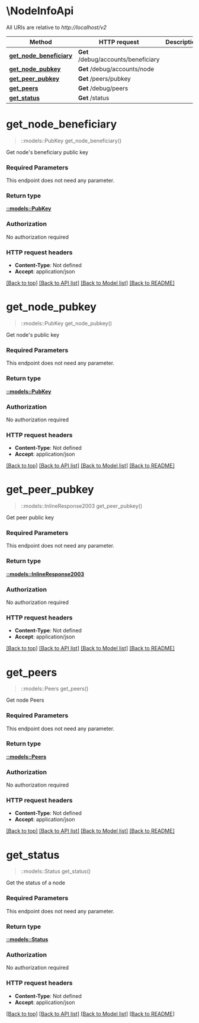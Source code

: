 # \NodeInfoApi

All URIs are relative to *http://localhost/v2*

Method | HTTP request | Description
------------- | ------------- | -------------
[**get_node_beneficiary**](NodeInfoApi.md#get_node_beneficiary) | **Get** /debug/accounts/beneficiary | 
[**get_node_pubkey**](NodeInfoApi.md#get_node_pubkey) | **Get** /debug/accounts/node | 
[**get_peer_pubkey**](NodeInfoApi.md#get_peer_pubkey) | **Get** /peers/pubkey | 
[**get_peers**](NodeInfoApi.md#get_peers) | **Get** /debug/peers | 
[**get_status**](NodeInfoApi.md#get_status) | **Get** /status | 


# **get_node_beneficiary**
> ::models::PubKey get_node_beneficiary()


Get node's beneficiary public key

### Required Parameters
This endpoint does not need any parameter.

### Return type

[**::models::PubKey**](PubKey.md)

### Authorization

No authorization required

### HTTP request headers

 - **Content-Type**: Not defined
 - **Accept**: application/json

[[Back to top]](#) [[Back to API list]](../README.md#documentation-for-api-endpoints) [[Back to Model list]](../README.md#documentation-for-models) [[Back to README]](../README.md)

# **get_node_pubkey**
> ::models::PubKey get_node_pubkey()


Get node's public key

### Required Parameters
This endpoint does not need any parameter.

### Return type

[**::models::PubKey**](PubKey.md)

### Authorization

No authorization required

### HTTP request headers

 - **Content-Type**: Not defined
 - **Accept**: application/json

[[Back to top]](#) [[Back to API list]](../README.md#documentation-for-api-endpoints) [[Back to Model list]](../README.md#documentation-for-models) [[Back to README]](../README.md)

# **get_peer_pubkey**
> ::models::InlineResponse2003 get_peer_pubkey()


Get peer public key

### Required Parameters
This endpoint does not need any parameter.

### Return type

[**::models::InlineResponse2003**](inline_response_200_3.md)

### Authorization

No authorization required

### HTTP request headers

 - **Content-Type**: Not defined
 - **Accept**: application/json

[[Back to top]](#) [[Back to API list]](../README.md#documentation-for-api-endpoints) [[Back to Model list]](../README.md#documentation-for-models) [[Back to README]](../README.md)

# **get_peers**
> ::models::Peers get_peers()


Get node Peers

### Required Parameters
This endpoint does not need any parameter.

### Return type

[**::models::Peers**](Peers.md)

### Authorization

No authorization required

### HTTP request headers

 - **Content-Type**: Not defined
 - **Accept**: application/json

[[Back to top]](#) [[Back to API list]](../README.md#documentation-for-api-endpoints) [[Back to Model list]](../README.md#documentation-for-models) [[Back to README]](../README.md)

# **get_status**
> ::models::Status get_status()


Get the status of a node

### Required Parameters
This endpoint does not need any parameter.

### Return type

[**::models::Status**](Status.md)

### Authorization

No authorization required

### HTTP request headers

 - **Content-Type**: Not defined
 - **Accept**: application/json

[[Back to top]](#) [[Back to API list]](../README.md#documentation-for-api-endpoints) [[Back to Model list]](../README.md#documentation-for-models) [[Back to README]](../README.md)


